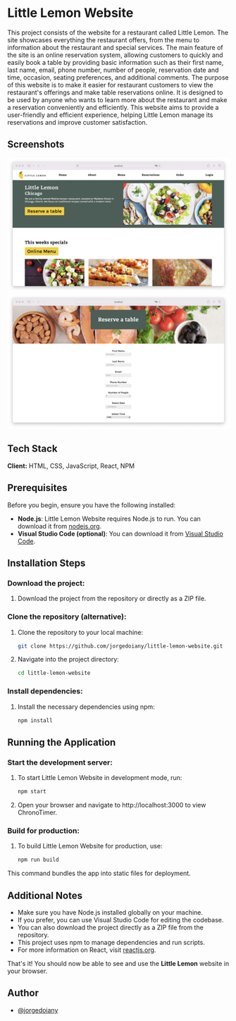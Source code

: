 # Little Lemon Website

This project consists of the website for a restaurant called Little Lemon. The site showcases everything the restaurant offers, from the menu to information about the restaurant and special services. The main feature of the site is an online reservation system, allowing customers to quickly and easily book a table by providing basic information such as their first name, last name, email, phone number, number of people, reservation date and time, occasion, seating preferences, and additional comments. The purpose of this website is to make it easier for restaurant customers to view the restaurant's offerings and make table reservations online. It is designed to be used by anyone who wants to learn more about the restaurant and make a reservation conveniently and efficiently. This website aims to provide a user-friendly and efficient experience, helping Little Lemon manage its reservations and improve customer satisfaction.

## Screenshots

![App Screenshot](./src/assets/lemon-img1.png)
![App Screenshot](./src/assets/lemon-img2.png)

## Tech Stack

**Client:** HTML, CSS, JavaScript, React, NPM

## Prerequisites

Before you begin, ensure you have the following installed:

- **Node.js**: Little Lemon Website requires Node.js to run. You can download it from [nodejs.org](https://nodejs.org/).
- **Visual Studio Code (optional)**: You can download it from [Visual Studio Code](https://code.visualstudio.com/).

## Installation Steps

### Download the project:

1. Download the project from the repository or directly as a ZIP file.

### Clone the repository (alternative):

1. Clone the repository to your local machine:

   ```bash
   git clone https://github.com/jorgedoiany/little-lemon-website.git

   ```

2. Navigate into the project directory:

   ```bash
   cd little-lemon-website
   ```

### Install dependencies:

1. Install the necessary dependencies using npm:

   ```bash
   npm install
   ```

## Running the Application

### Start the development server:

1. To start Little Lemon Website in development mode, run:

   ```bash
   npm start

   ```

2. Open your browser and navigate to http://localhost:3000 to view ChronoTimer.

### Build for production:

1. To build Little Lemon Website for production, use:

   ```bash
   npm run build
   ```

This command bundles the app into static files for deployment.

## Additional Notes

- Make sure you have Node.js installed globally on your machine.
- If you prefer, you can use Visual Studio Code for editing the codebase.
- You can also download the project directly as a ZIP file from the repository.
- This project uses npm to manage dependencies and run scripts.
- For more information on React, visit [reactjs.org](https://react.dev/).

That's it! You should now be able to see and use the **Little Lemon** website in your browser.

## Author

- [@jorgedoiany](https://github.com/jorgedoiany)
